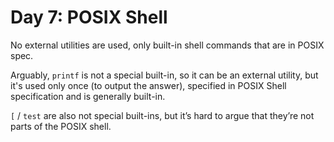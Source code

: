 # Day 7: POSIX Shell

No external utilities are used, only built-in shell commands that are in POSIX spec.

Arguably, `printf` is not a special built-in, so it can be an external utility, but it's used only once (to output the answer),
specified in POSIX Shell specification and is generally built-in.

`[` / `test` are also not special built-ins, but it’s hard to argue that they’re not parts of the POSIX shell.
